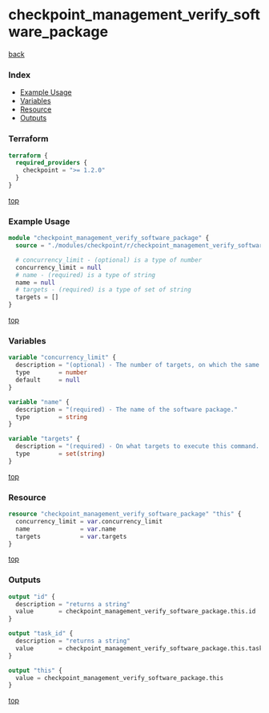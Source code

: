 # checkpoint_management_verify_software_package

[back](../checkpoint.md)

### Index

- [Example Usage](#example-usage)
- [Variables](#variables)
- [Resource](#resource)
- [Outputs](#outputs)

### Terraform

```terraform
terraform {
  required_providers {
    checkpoint = ">= 1.2.0"
  }
}
```

[top](#index)

### Example Usage

```terraform
module "checkpoint_management_verify_software_package" {
  source = "./modules/checkpoint/r/checkpoint_management_verify_software_package"

  # concurrency_limit - (optional) is a type of number
  concurrency_limit = null
  # name - (required) is a type of string
  name = null
  # targets - (required) is a type of set of string
  targets = []
}
```

[top](#index)

### Variables

```terraform
variable "concurrency_limit" {
  description = "(optional) - The number of targets, on which the same package is installed at the same time."
  type        = number
  default     = null
}

variable "name" {
  description = "(required) - The name of the software package."
  type        = string
}

variable "targets" {
  description = "(required) - On what targets to execute this command. Targets may be identified by their name, or object unique identifier."
  type        = set(string)
}
```

[top](#index)

### Resource

```terraform
resource "checkpoint_management_verify_software_package" "this" {
  concurrency_limit = var.concurrency_limit
  name              = var.name
  targets           = var.targets
}
```

[top](#index)

### Outputs

```terraform
output "id" {
  description = "returns a string"
  value       = checkpoint_management_verify_software_package.this.id
}

output "task_id" {
  description = "returns a string"
  value       = checkpoint_management_verify_software_package.this.task_id
}

output "this" {
  value = checkpoint_management_verify_software_package.this
}
```

[top](#index)